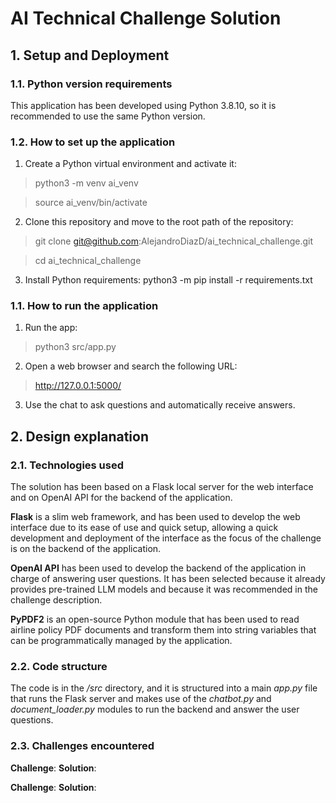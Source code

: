 # AI Technical Challenge Solution

## 1. Setup and Deployment
### 1.1. Python version requirements
This application has been developed using Python 3.8.10, so it is recommended to use the same Python version.
### 1.2. How to set up the application
1. Create a Python virtual environment and activate it:
> python3 -m venv ai_venv

> source ai_venv/bin/activate
2. Clone this repository and move to the root path of the repository:
> git clone git@github.com:AlejandroDiazD/ai_technical_challenge.git

> cd ai_technical_challenge
3. Install Python requirements:
python3 -m pip install -r requirements.txt

### 1.1. How to run the application
1. Run the app:
> python3 src/app.py
2. Open a web browser and search the following URL:
> http://127.0.0.1:5000/
3. Use the chat to ask questions and automatically receive answers.

## 2. Design explanation
### 2.1. Technologies used
The solution has been based on a Flask local server for the web interface and on OpenAI API for the backend of the application.

**Flask** is a slim web framework, and has been used to develop the web interface due to its ease of use and quick setup, allowing a quick development and deployment of the interface as the focus of the challenge is on the backend of the application.

**OpenAI API** has been used to develop the backend of the application in charge of answering user questions. It has been selected because it already provides pre-trained LLM models and because it was recommended in the challenge description.

**PyPDF2** is an open-source Python module that has been used to read airline policy PDF documents and transform them into string variables that can be programmatically managed by the application.
### 2.2. Code structure
The code is in the */src* directory, and it is structured into a main *app.py* file that runs the Flask server and makes use of the *chatbot.py* and *document_loader.py* modules to run the backend and answer the user questions.



### 2.3. Challenges encountered
**Challenge**: 
**Solution**: 


**Challenge**: 
**Solution**: 



